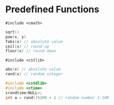 # Predefined Functions

`#include <cmath>`

```c++
sqrt()
pow(x, y)
fabs(x) // absolute value
ceil(x) // round up
floor(x) // round down
```

`#include <cstlib>`

```c++
abs(x) // absolute value
rand(x) // random integer
```

```c++
#include <cstdlib>
#include <ctime>
srandtime<NULL>;
int a = rand()%100 + 1 // random number 1-100
```
